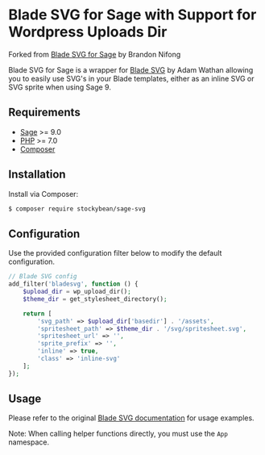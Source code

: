 # Blade SVG for Sage with Support for Wordpress Uploads Dir

Forked from [Blade SVG for Sage](https://github.com/Log1x/blade-svg-sage) by Brandon Nifong

Blade SVG for Sage is a wrapper for [Blade SVG](https://github.com/adamwathan/blade-svg) by Adam Wathan allowing you to easily use SVG's in your Blade templates, either as an inline SVG or SVG sprite when using Sage 9.

## Requirements

* [Sage](https://github.com/roots/sage) >= 9.0
* [PHP](https://secure.php.net/manual/en/install.php) >= 7.0
* [Composer](https://getcomposer.org/download/)

## Installation

Install via Composer:

```bash
$ composer require stockybean/sage-svg
```

## Configuration

Use the provided configuration filter below to modify the default configuration. 

```php
// Blade SVG config
add_filter('bladesvg', function () {
    $upload_dir = wp_upload_dir();
    $theme_dir = get_stylesheet_directory();

    return [
        'svg_path' => $upload_dir['basedir'] . '/assets',
        'spritesheet_path' => $theme_dir . '/svg/spritesheet.svg',
        'spritesheet_url' => '',
        'sprite_prefix' => '',
        'inline' => true,
        'class' => 'inline-svg'
    ];
});
```

## Usage

Please refer to the original [Blade SVG documentation](https://github.com/adamwathan/blade-svg#basic-usage) for usage examples.

Note: When calling helper functions directly, you must use the `App` namespace.
